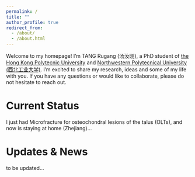 ```yaml
---
permalink: /
title: ""
author_profile: true
redirect_from: 
  - /about/
  - /about.html
---
```


Welcome to my homepage! I’m TANG Rugang (汤汝刚), a PhD student of [the Hong Kong Polytecnic University](https://www.polyu.edu.hk/about-polyu/) and [Northwestern Polytecnical University (西北工业大学)](https://www.nwpu.edu.cn/). I’m excited to share my research, ideas and some of my life with you. If you have any questions or would like to collaborate, please do not hesitate to reach out.

# Current Status
I just had Microfracture for osteochondral lesions of the talus (OLTs), and now is staying at home (Zhejiang)...

# Updates & News
to be updated...
